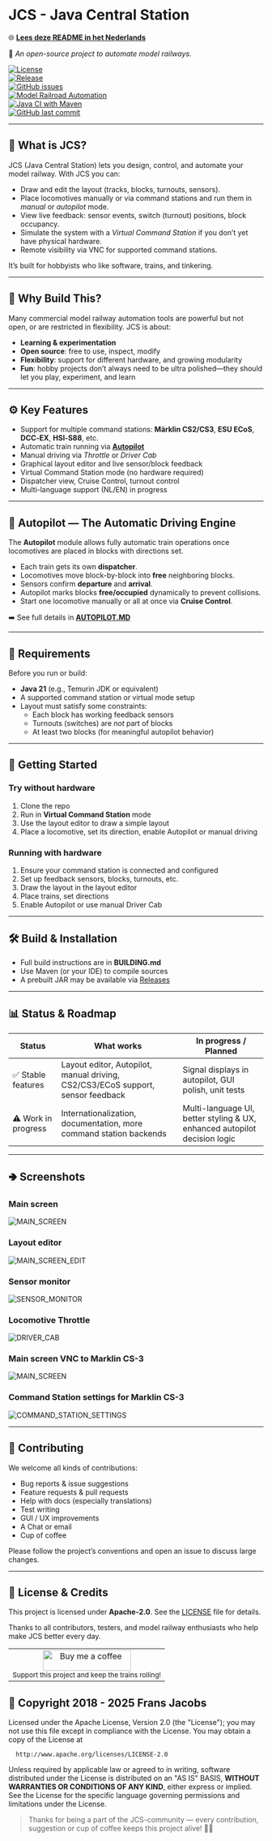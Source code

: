 # JCS - Java Central Station

🌐 **[Lees deze README in het Nederlands](LEESMIJ.md)**

🎯 *An open-source project to automate model railways.*


[![License](https://img.shields.io/badge/license-Apache--2.0-blue.svg)](#license)  
[![Release](https://img.shields.io/github/v/release/fransjacobs/model-railway)](https://github.com/fransjacobs/model-railway/releases)  
[![GitHub issues](https://img.shields.io/github/issues-raw/fransjacobs/model-railway)](https://github.com/fransjacobs/model-railway/issues) <br>
[![Model Railroad Automation](https://img.shields.io/badge/Model_Railroad-Automation-blue)]()  
[![Java CI with Maven](https://github.com/fransjacobs/model-railway/actions/workflows/maven.yml/badge.svg?branch=master)](https://github.com/fransjacobs/model-railway/actions/workflows/maven.yml)  
[![GitHub last commit](https://img.shields.io/github/last-commit/fransjacobs/model-railway)]()

---

## 🚂 What is JCS?

JCS (Java Central Station) lets you design, control, and automate your model railway. With JCS you can:

- Draw and edit the layout (tracks, blocks, turnouts, sensors).  
- Place locomotives manually or via command stations and run them in *manual* or *autopilot* mode.  
- View live feedback: sensor events, switch (turnout) positions, block occupancy.  
- Simulate the system with a *Virtual Command Station* if you don’t yet have physical hardware.  
- Remote visibility via VNC for supported command stations.  

It’s built for hobbyists who like software, trains, and tinkering.

---

## 🎯 Why Build This?

Many commercial model railway automation tools are powerful but not open, or are restricted in flexibility. JCS is about:

- **Learning & experimentation**  
- **Open source**: free to use, inspect, modify  
- **Flexibility**: support for different hardware, and growing modularity  
- **Fun**: hobby projects don’t always need to be ultra polished—they should let you play, experiment, and learn

---

## ⚙️ Key Features

- Support for multiple command stations: **Märklin CS2/CS3**, **ESU ECoS**, **DCC‑EX**, **HSI‑S88**, etc.  
- Automatic train running via [**Autopilot**](./AUTOPILOT.MD)  
- Manual driving via *Throttle* or *Driver Cab*  
- Graphical layout editor and live sensor/block feedback  
- Virtual Command Station mode (no hardware required)  
- Dispatcher view, Cruise Control, turnout control  
- Multi-language support (NL/EN) in progress  

---

## 🤖 Autopilot — The Automatic Driving Engine

The **Autopilot** module allows fully automatic train operations once locomotives are placed in blocks with directions set.

- Each train gets its own **dispatcher**.
- Locomotives move block-by-block into **free** neighboring blocks.
- Sensors confirm **departure** and **arrival**.
- Autopilot marks blocks **free/occupied** dynamically to prevent collisions.
- Start one locomotive manually or all at once via **Cruise Control**.

➡️ See full details in [**AUTOPILOT.MD**](./AUTOPILOT.MD)  

---

## 🧰 Requirements

Before you run or build:

- **Java 21** (e.g., Temurin JDK or equivalent)  
- A supported command station or virtual mode setup  
- Layout must satisfy some constraints:
  - Each block has working feedback sensors  
  - Turnouts (switches) are *not* part of blocks  
  - At least two blocks (for meaningful autopilot behavior)  

---

## 🚀 Getting Started

### Try without hardware

1. Clone the repo  
2. Run in **Virtual Command Station** mode  
3. Use the layout editor to draw a simple layout  
4. Place a locomotive, set its direction, enable Autopilot or manual driving  

### Running with hardware

1. Ensure your command station is connected and configured  
2. Set up feedback sensors, blocks, turnouts, etc.  
3. Draw the layout in the layout editor  
4. Place trains, set directions  
5. Enable Autopilot or use manual Driver Cab  

---

## 🛠 Build & Installation

- Full build instructions are in **BUILDING.md**  
- Use Maven (or your IDE) to compile sources  
- A prebuilt JAR may be available via [Releases](https://github.com/fransjacobs/model-railway/releases)  

---

## 📊 Status & Roadmap

| Status | What works | In progress / Planned |
|---|---|---|
| ✅ Stable features | Layout editor, Autopilot, manual driving, CS2/CS3/ECoS support, sensor feedback | Signal displays in autopilot, GUI polish, unit tests |
| ⚠️ Work in progress | Internationalization, documentation, more command station backends | Multi-language UI, better styling & UX, enhanced autopilot decision logic |

---

## 🢂 Screenshots

### Main screen
![MAIN_SCREEN](assets/mainscreen.png)

### Layout editor
![MAIN_SCREEN_EDIT](assets/mainscreen-edit-layout.png)

### Sensor monitor
![SENSOR_MONITOR](assets/sensor_monitor.png)

### Locomotive Throttle
![DRIVER_CAB](assets/drivercab-dialog.png)

### Main screen VNC to Marklin CS-3
![MAIN_SCREEN](assets/mainScreen-VNC.png)

### Command Station settings for Marklin CS-3
![COMMAND_STATION_SETTINGS](assets/command-station-CS3.png) 

---

## 🤝 Contributing

We welcome all kinds of contributions:

- Bug reports & issue suggestions  
- Feature requests & pull requests  
- Help with docs (especially translations)  
- Test writing  
- GUI / UX improvements  
- A Chat or email 
- Cup of coffee

Please follow the project’s conventions and open an issue to discuss large changes.

---

## 📄 License & Credits

This project is licensed under **Apache‑2.0**. See the [LICENSE](LICENSE) file for details.  

Thanks to all contributors, testers, and model railway enthusiasts who help make JCS better every day.  

<table>
<tr>
    <td align="center">
        <a href="https://www.buymeacoffee.com/fransjacobs" target="_blank">
            <img src="https://cdn.buymeacoffee.com/buttons/default-orange.png" alt="Buy me a coffee" height="41" width="174"/>
        </a>
        <br />
        <sub>Support this project and keep the trains rolling!</sub>
    </td>
</tr>
</table>



## 📜 Copyright 2018 - 2025 Frans Jacobs

Licensed under the Apache License, Version 2.0 (the "License");
you may not use this file except in compliance with the License.
You may obtain a copy of the License at

      http://www.apache.org/licenses/LICENSE-2.0

Unless required by applicable law or agreed to in writing, software
distributed under the License is distributed on an "AS IS" BASIS,
**WITHOUT WARRANTIES OR CONDITIONS OF ANY KIND**, either express or implied.
See the License for the specific language governing permissions and
limitations under the License.

> Thanks for being a part of the JCS-community — every contribution, suggestion or cup of coffee keeps this project alive! 🚂✨
